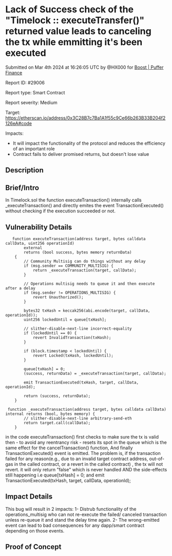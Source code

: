 
# Lack of Success check of the "Timelock :: executeTransfer()" returned value leads to canceling the tx while emmitting it's been executed

Submitted on Mar 4th 2024 at 16:26:05 UTC by @HX000 for [Boost | Puffer Finance](https://immunefi.com/bounty/pufferfinance-boost/)

Report ID: #29006

Report type: Smart Contract

Report severity: Medium

Target: https://etherscan.io/address/0x3C28B7c7Ba1A1f55c9Ce66b263B33B204f2126eA#code

Impacts:
- It will impact the functionality of the protocol and reduces the efficiency of an important role
- Contract fails to deliver promised returns, but doesn't lose value

## Description
## Brief/Intro
In Timelock.sol the function executeTransaction() internally calls _executeTransaction() and directly emites the event TransactionExecuted() without checking if the execution succeeded or not.

## Vulnerability Details
```solidity
   function executeTransaction(address target, bytes calldata callData, uint256 operationId)
        external
        returns (bool success, bytes memory returnData)
    {
        // Community Multisig can do things without any delay
        if (msg.sender == COMMUNITY_MULTISIG) {
            return _executeTransaction(target, callData);
        }

        // Operations multisig needs to queue it and then execute after a delay
        if (msg.sender != OPERATIONS_MULTISIG) {
            revert Unauthorized();
        }

        bytes32 txHash = keccak256(abi.encode(target, callData, operationId));
        uint256 lockedUntil = queue[txHash];

        // slither-disable-next-line incorrect-equality
        if (lockedUntil == 0) {
            revert InvalidTransaction(txHash);
        }

        if (block.timestamp < lockedUntil) {
            revert Locked(txHash, lockedUntil);
        }

        queue[txHash] = 0;
        (success, returnData) = _executeTransaction(target, callData);

        emit TransactionExecuted(txHash, target, callData, operationId);

        return (success, returnData);
    }
```

```solidity
 function _executeTransaction(address target, bytes calldata callData) internal returns (bool, bytes memory) {
        // slither-disable-next-line arbitrary-send-eth
        return target.call(callData);
    }
```
in the code  executeTransaction() first checks to make sure the tx is valid then - to avoid any reentrancy risk - resets its spot in the queue which is the same effect for the cancelTransaction() function, And finally TransactionExecuted() event is emitted.
The problem is, if the transaction failed for any reason(e.g., due to an invalid target contract address, out-of-gas in the called contract, or a revert in the called contract) , the tx will not revert. it will only return "false" which is never handled AND the side-effects still happening i.e  queue[txHash] = 0; and 
                    emit TransactionExecuted(txHash, target, callData, operationId);


## Impact Details
This bug will result in 2 impacts:
1- Distrub functionality of the operations_multisig  who can not re-execute the failed/ canceled transaction unless re-queue it and stand the delay time again.
2- The wrong-emitted event can lead to bad consequences for any dapp/smart contract depending on those events.






## Proof of Concept